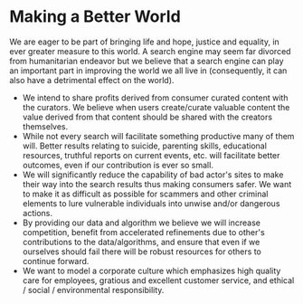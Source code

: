 # Making a Better World

We are eager to be part of bringing life and hope, justice and equality, in ever greater measure to this world. A search engine may seem far divorced from humanitarian endeavor but we believe that a search engine can play an important part in improving the world we all live in \(consequently, it can also have a detrimental effect on the world\).

* We intend to share profits derived from consumer curated content with the curators. We believe when users create/curate valuable content the value derived from that content should be shared with the creators themselves.
* While not every search will facilitate something productive many of them will. Better results relating to suicide, parenting skills, educational resources, truthful reports on current events, etc. will facilitate better outcomes, even if our contribution is ever so small.
* We will significantly reduce the capability of bad actor's sites to make their way into the search results thus making consumers safer. We want to make it as difficult as possible for scammers and other criminal elements to lure vulnerable individuals into unwise and/or dangerous actions.
* By providing our data and algorithm we believe we will increase competition, benefit from accelerated refinements due to other's contributions to the data/algorithms, and ensure that even if we ourselves should fail there will be robust resources for others to continue forward.
* We want to model a corporate culture which emphasizes high quality care for employees, gratious and excellent customer service, and ethical / social / environmental responsibility.



